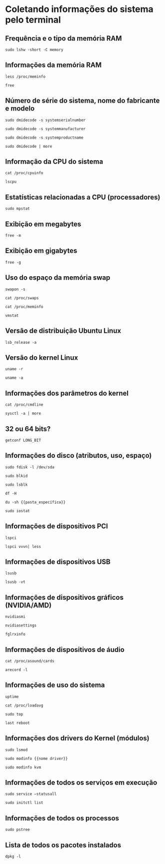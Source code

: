 # Coletando informações do sistema pelo terminal

## Frequência e o tipo da memória RAM
```
sudo lshw -short -C memory
```

## Informações da memória RAM
```
less /proc/meminfo
```

```
free
```

## Número de série do sistema, nome do fabricante e modelo
```
sudo dmidecode -­s system­serial­number
```

```
sudo dmidecode ­-s system­manufacturer
```

```
sudo dmidecode ­-s system­product­name
```

```
sudo dmidecode | more
```

## Informação da CPU do sistema
```
cat /proc/cpuinfo
```

```
lscpu
```

## Estatísticas relacionadas a CPU (processadores)
```
sudo mpstat
```

## Exibição em megabytes
```
free ­-m
```

## Exibição em gigabytes
```
free ­-g
```

## Uso do espaço da memória swap
```
swapon -­s
```

```
cat /proc/swaps
```

```
cat /proc/meminfo
```

```
vmstat
```

## Versão de distribuição Ubuntu Linux
```
lsb_release ­-a
```

## Versão do kernel Linux
```
uname ­-r
```

```
uname ­-a
```

## Informações dos parâmetros do kernel
```
cat /proc/cmdline
```

```
sysctl ­-a | more
```

## 32 ou 64 bits?
```
getconf LONG_BIT
```

## Informações do disco (atributos, uso, espaço)
```
sudo fdisk ­-l /dev/sda
```

```
sudo blkid
```

```
sudo lsblk
```

```
df ­-H
```

```
du -­sh {{pasta_específica}}
```

```
sudo iostat
```

## Informações de dispositivos PCI
```
lspci
```

```
lspci ­vvvn| less
```

## Informações de dispositivos USB
```
lsusb
```

```
lsusb ­-vt
```

## Informações de dispositivos gráficos (NVIDIA/AMD)
```
nvidia­smi
```

```
nvidia­settings
```

```
fglrxinfo
```

## Informações de dispositivos de áudio
```
cat /proc/asound/cards
```

```
arecord ­-l
```

## Informações de uso do sistema
```
uptime
```

```
cat /proc/loadavg
```

```
sudo top
```

```
last reboot
```

## Informações dos drivers do Kernel (módulos)
```
sudo lsmod
```

```
sudo modinfo {{nome driver}}
```

```
sudo modinfo kvm
```

## Informações de todos os serviços em execução
```
sudo service –status­all
```

```
sudo initctl list
```

## Informações de todos os processos
```
sudo pstree
```

## Lista de todos os pacotes instalados
```
dpkg ­-l
```

